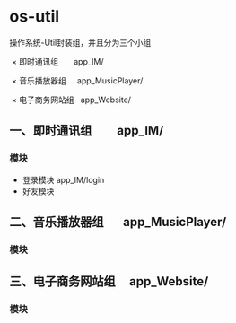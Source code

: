 # os-util
操作系统-Util封装组，并且分为三个小组

  × 即时通讯组        app_IM/
  
  × 音乐播放器组      app_MusicPlayer/
  
  × 电子商务网站组    app_Website/
  
## 一、即时通讯组          app_IM/
### 模块
  - 登录模块           app_IM/login
  - 好友模块

## 二、音乐播放器组        app_MusicPlayer/
### 模块

## 三、电子商务网站组      app_Website/
### 模块

